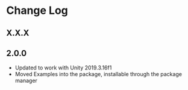 
# Change Log

## X.X.X

## 2.0.0
- Updated to work with Unity 2019.3.16f1
- Moved Examples into the package, installable through the package manager
